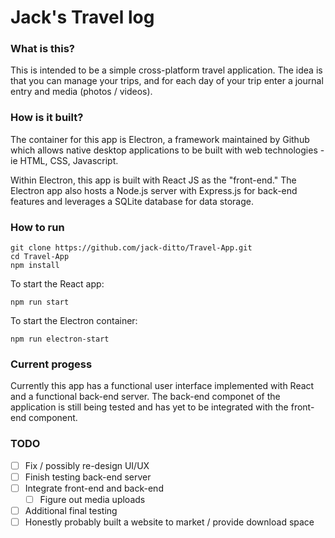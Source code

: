 # Jack's Travel log

### What is this?

This is intended to be a simple cross-platform travel application. The idea is that you can manage your trips, and for each day of your trip enter a journal entry and media (photos / videos). 

### How is it built?

The container for this app is Electron, a framework maintained by Github which allows native desktop applications to be built with web technologies - ie HTML, CSS, Javascript. 

Within Electron, this app is built with React JS as the "front-end." The Electron app also hosts a Node.js server with Express.js for back-end features and leverages a SQLite database for data storage. 

### How to run

```
git clone https://github.com/jack-ditto/Travel-App.git
cd Travel-App
npm install
```
To start the React app:
```
npm run start
```
To start the Electron container:
```
npm run electron-start
```


### Current progess

Currently this app has a functional user interface implemented with React and a functional back-end server. The back-end componet of the application is still being tested and has yet to be integrated with the front-end component. 

### TODO

- [ ] Fix / possibly re-design UI/UX
- [ ] Finish testing back-end server
- [ ] Integrate front-end and back-end
    - [ ] Figure out media uploads
- [ ] Additional final testing
- [ ] Honestly probably built a website to market / provide download space
